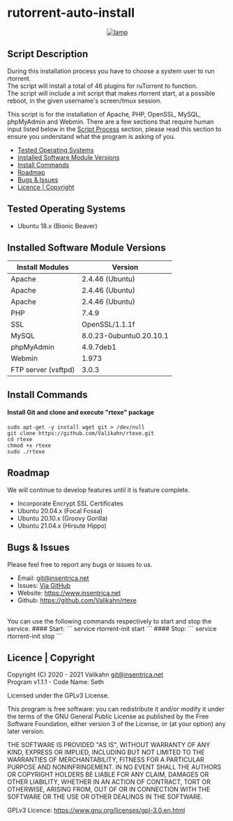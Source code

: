 # rutorrent-auto-install
<div align="center">
    <a href="https://insentrica.net/" target="_blank">
        <img alt="lamp" src="https://github.com/Valikahn/rutorrent-auto-install/blob/main/img/logo.PNG?raw=true">
    </a>
</div>

## Script Description
During this installation process you have to choose a system user to run rtorrent.<br />
The script will install a total of 46 plugins for ruTorrent to function.<br />
The script will include a init script that makes rtorrent start, at a possible reboot, in the given username's screen/tmux session.<br />

This script is for the installation of Apache, PHP, OpenSSL, MySQL, phpMyAdmin and Webmin.  There are a few sections that require human input listed below in the [Script Process](#script-process) section, please read this section to ensure you understand what the program is asking of you.

* [Tested Operating Systems](#tested-operating-systems)
* [Installed Software Module Versions](#installed-software-module-versions)
* [Install Commands](#install-commands)
* [Roadmap](#roadmap)
* [Bugs & Issues](#bugs--issues)
* [Licence | Copyright](#licence--copyright)

## Tested Operating Systems

* Ubuntu 18.x (Bionic Beaver)

## Installed Software Module Versions
| Install Modules               | Version
|-------------------------------|-------------------------------|
| Apache                        | 2.4.46 (Ubuntu)
| Apache                        | 2.4.46 (Ubuntu)
| Apache                        | 2.4.46 (Ubuntu)
| PHP                           | 7.4.9
| SSL                           | OpenSSL/1.1.1f
| MySQL                         | 8.0.23-0ubuntu0.20.10.1
| phpMyAdmin                    | 4.9.7deb1
| Webmin                        | 1.973
| FTP server (vsftpd)           | 3.0.3

## Install Commands
#### Install Git and clone and execute "rtexe" package
```
sudo apt-get -y install wget git > /dev/null
git clone https://github.com/Valikahn/rtexe.git
cd rtexe
chmod +x rtexe
sudo ./rtexe
```

## Roadmap
We will continue to develop features until it is feature complete.<br />
* Incorporate Encrypt SSL Certificates
* Ubuntu 20.04.x (Focal Fossa)
* Ubuntu 20.10.x (Groovy Gorilla)
* Ubuntu 21.04.x (Hirsute Hippo)

## Bugs & Issues
Please feel free to report any bugs or issues to us.
* Email:  git@insentrica.net 
* Issues:  <a href="https://github.com/Valikahn/rtexe/issues">Via GitHub</a>
* Website:  https://www.insentrica.net
* Github:   https://github.com/Valikahn/rtexe
<br />
You can use the following commands respectively to start and stop the service.
#### Start:
```
service rtorrent-init start
```
#### Stop:
```
service rtorrent-init stop
```

## Licence | Copyright
Copyright (C) 2020 - 2021 Valikahn <git@insentrica.net><br />
Program v1.1.1 - Code Name: Seth<br />

Licensed under the GPLv3 License.

This program is free software: you can redistribute it and/or modify it under the terms of the GNU General Public License as published by the Free Software Foundation, either version 3 of the License, or (at your option) any later version.

THE SOFTWARE IS PROVIDED "AS IS", WITHOUT WARRANTY OF ANY KIND, EXPRESS OR IMPLIED, INCLUDING BUT NOT LIMITED TO THE WARRANTIES OF MERCHANTABILITY, FITNESS FOR A PARTICULAR PURPOSE AND NONINFRINGEMENT. IN NO EVENT SHALL THE AUTHORS OR COPYRIGHT HOLDERS BE LIABLE FOR ANY CLAIM, DAMAGES OR OTHER LIABILITY, WHETHER IN AN ACTION OF CONTRACT, TORT OR OTHERWISE, ARISING FROM, OUT OF OR IN CONNECTION WITH THE SOFTWARE OR THE USE OR OTHER DEALINGS IN THE SOFTWARE.

GPLv3 Licence:  https://www.gnu.org/licenses/gpl-3.0.en.html 
